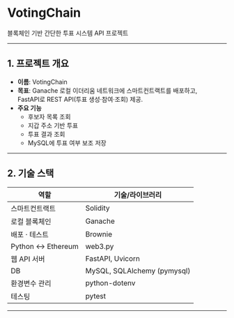 # VotingChain

블록체인 기반 간단한 투표 시스템 API 프로젝트

---

## 1. 프로젝트 개요
- **이름**: VotingChain  
- **목표**: Ganache 로컬 이더리움 네트워크에 스마트컨트랙트를 배포하고,  
  FastAPI로 REST API(투표 생성·참여·조회) 제공.  
- **주요 기능**  
  - 후보자 목록 조회  
  - 지갑 주소 기반 투표  
  - 투표 결과 조회  
  - MySQL에 투표 여부 보조 저장  

---

## 2. 기술 스택
| 역할            | 기술/라이브러리           |
| --------------- | ------------------------- |
| 스마트컨트랙트   | Solidity                  |
| 로컬 블록체인   | Ganache                   |
| 배포 · 테스트   | Brownie                   |
| Python ↔ Ethereum | web3.py                 |
| 웹 API 서버     | FastAPI, Uvicorn          |
| DB              | MySQL, SQLAlchemy (pymysql) |
| 환경변수 관리   | python-dotenv             |
| 테스팅          | pytest                    |

---
<!-- 
## 3. 사전 준비 (Prerequisites)

1. **MacOS Homebrew**  
   ```bash
   /bin/bash -c "$(curl -fsSL https://raw.githubusercontent.com/Homebrew/install/HEAD/install.sh)" -->